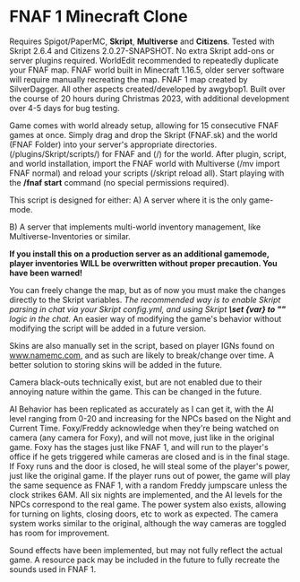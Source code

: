 <h1>FNAF 1 Minecraft Clone</h1>

Requires Spigot/PaperMC, <b>Skript</b>, <b>Multiverse</b> and <b>Citizens</b>.
Tested with Skript 2.6.4 and Citizens 2.0.27-SNAPSHOT.
No extra Skript add-ons or server plugins required.
WorldEdit recommended to repeatedly duplicate your FNAF map.
FNAF world built in Minecraft 1.16.5, older server software will require manually recreating the map.
FNAF 1 map created by SilverDagger. All other aspects created/developed by awgybop1.
Built over the course of 20 hours during Christmas 2023, with additional development over 4-5 days for bug testing.

Game comes with world already setup, allowing for 15 consecutive FNAF games at once.
Simply drag and drop the Skript (FNAF.sk) and the world (FNAF Folder) into your server's appropriate directories.
(/plugins/Skript/scripts/) for FNAF and (/) for the world.
After plugin, script, and world installation, import the FNAF world with Multiverse (/mv import FNAF normal) and reload your scripts (/skript reload all).
Start playing with the <b>/fnaf start</b> command (no special permissions required).

This script is designed for either:
A) A server where it is the only game-mode.

B) A server that implements multi-world inventory management, like Multiverse-Inventories or similar.

<b>If you install this on a production server as an additional gamemode, player inventories WILL be overwritten without proper precaution. You have been warned!</b>

You can freely change the map, but as of now you must make the changes directly to the Skript variables.
<i>The recommended way is to enable Skript parsing in chat via your Skript config.yml, and using Skript <b>\set {var} to ""</b> logic in the chat.</i>
An easier way of modifying the game's behavior without modifying the script will be added in a future version.

Skins are also manually set in the script, based on player IGNs found on www.namemc.com, and as such are likely to break/change over time.
A better solution to storing skins will be added in the future.

Camera black-outs technically exist, but are not enabled due to their annoying nature within the game. This can be changed in the future.

AI Behavior has been replicated as accurately as I can get it, with the AI level ranging from 0-20 and increasing for the NPCs based on the Night and Current Time.
Foxy/Freddy acknowledge when they're being watched on camera (any camera for Foxy), and will not move, just like in the original game.
Foxy has the stages just like FNAF 1, and will run to the player's office if he gets triggered while cameras are closed and is in the final stage.
If Foxy runs and the door is closed, he will steal some of the player's power, just like the original game.
If the player runs out of power, the game will play the same sequence as FNAF 1, with a random Freddy jumpscare unless the clock strikes 6AM.
All six nights are implemented, and the AI levels for the NPCs correspond to the real game.
The power system also exists, allowing for turning on lights, closing doors, etc to work as expected.
The camera system works similar to the original, although the way cameras are toggled has room for improvement.

Sound effects have been implemented, but may not fully reflect the actual game. A resource pack may be included in the future to fully recreate the sounds used in FNAF 1.
